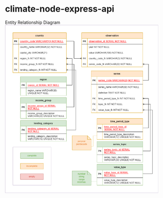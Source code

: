 # climate-node-express-api

Entity Relationship Diagram
![Database Entity Relationship Diagram](./ER%20Diagram.png)